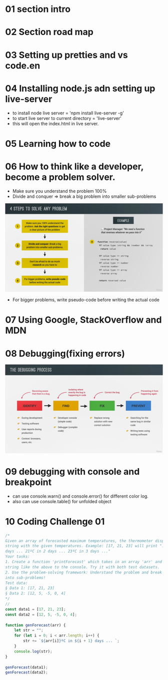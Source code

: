 # 01 section intro

# 02 Section road map

# 03 Setting up pretties and vs code.en

# 04 Installing node.js adn setting up live-server

- to install node live server = 'npm install live-server -g'
- to start live server to current directory = 'live-server'
- this will open the index.html in live server.

# 05 Learning how to code

# 06 How to think like a developer, become a problem solver.

- Make sure you understand the problem 100%
- Divide and conquer => break a big problem into smaller sub-problems

![image](006%20How%20to%20Think%20Like%20a%20Developer_%20Become%20a%20Problem%20Solver!.mp4_snapshot_08.34_[2022.07.10_21.12.40].jpg)

- For bigger problems, write pseudo-code before writing the actual code

# 07 Using Google, StackOverflow and MDN

# 08 Debugging(fixing errors)

![image](<008%20Debugging%20(Fixing%20Errors).mp4_snapshot_04.39_[2022.07.10_21.32.56].jpg>)

# 09 debugging with console and breakpoint

- can use console.warn() and console.error() for different color log.
- also can use console.table() for unfolded object

# 10 Coding Challenge 01

```javaScript
/*
Given an array of forecasted maximum temperatures, the thermometer displays a
string with the given temperatures. Example: [17, 21, 23] will print "... 17ºC in 1
days ... 21ºC in 2 days ... 23ºC in 3 days ..."
Your tasks:
1. Create a function 'printForecast' which takes in an array 'arr' and logs a
string like the above to the console. Try it with both test datasets.
2. Use the problem-solving framework: Understand the problem and break it up
into sub-problems!
Test data:
§ Data 1: [17, 21, 23]
§ Data 2: [12, 5, -5, 0, 4]
*/
//
const data1 = [17, 21, 23];
const data2 = [12, 5, -5, 0, 4];

function genForecast(arr) {
	let str = "";
	for (let i = 0; i < arr.length; i++) {
		str += `${arr[i]}ºC in ${i + 1} days ... `;
	}
	console.log(str);
}

genForecast(data1);
genForecast(data2);
```
